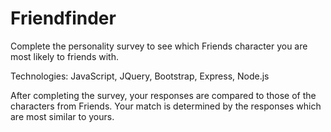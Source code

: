 # Friendfinder

Complete the personality survey to see which Friends character you are most likely to friends with.

Technologies: JavaScript, JQuery, Bootstrap, Express, Node.js 

After completing the survey, your responses are compared to those of the characters from Friends. Your match is determined by the responses which are most similar to yours.
